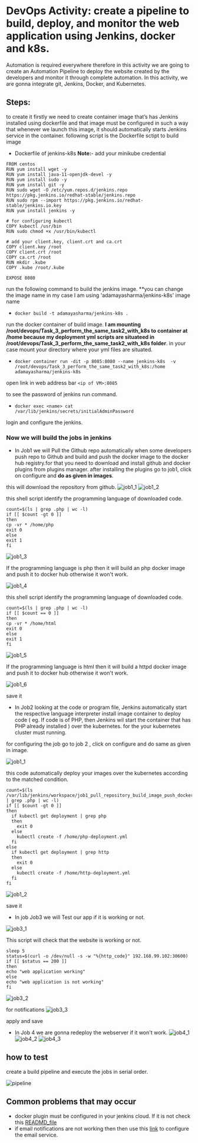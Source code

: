 # DevOps Activity: create a pipeline to build, deploy, and monitor the web application using Jenkins, docker and k8s.
Automation is required everywhere therefore in this activity we are going to create an Automation Pipeline to deploy the website created by the developers and monitor it through complete automation.
In this activity, we are gonna integrate git, Jenkins, Docker, and Kubernetes.

## Steps:
to create it firstly we need to create container image that’s has Jenkins installed using dockerfile and that image must be configured in such a way that whenever we launch this image, it should automatically starts Jenkins service in the container. following script is the Dockerfile sctipt to build image
 
- Dockerfile of jenkins-k8s
**Note:**- add your minikube credential

```
FROM centos
RUN yum install wget -y
RUN yum install java-11-openjdk-devel -y
RUN yum install sudo -y
RUN yum install git -y
RUN sudo wget -O /etc/yum.repos.d/jenkins.repo https://pkg.jenkins.io/redhat-stable/jenkins.repo
RUN sudo rpm --import https://pkg.jenkins.io/redhat-stable/jenkins.io.key
RUN yum install jenkins -y

# for configuring kubectl
COPY kubectl /usr/bin
RUN sudo chmod +x /usr/bin/kubectl

# add your client.key, client.crt and ca.crt
COPY client.key /root
COPY client.crt /root
COPY ca.crt /root
RUN mkdir .kube
COPY .kube /root/.kube

EXPOSE 8080

```


run the following command to build the jenkins image. **you can change the image name in my case I am using 'adamayasharma/jenkins-k8s' image name

- `docker build -t adamayasharma/jenkins-k8s .`

run the docker container of build image. **I am mounting /root/devops/Task_3_perform_the_same_task2_with_k8s to container at /home because my deployment yml scripts are situateed in /root/devops/Task_3_perform_the_same_task2_with_k8s folder**. in your case mount your directory where your yml files are situated.

- `docker container run -dit -p 8085:8080 --name jenkins-k8s  -v /root/devops/Task_3_perform_the_same_task2_with_k8s:/home adamayasharma/jenkins-k8s`

open link in web address bar `<ip of VM>:8085`

to see the password of jenkins run command.

- `docker exec <name> cat /var/lib/jenkins/secrets/initialAdminPassword`

login and configure the jenkins.


### **Now we will build the jobs in jenkins**
- In Job1 we will Pull the Github repo automatically when some developers push repo to Github and build and push the docker image to the docker hub registry.for that you need to download and install github and docker plugins from plugins manager. after installing the plugins go to job1, click on configure and **do as given in images**.

this will download the repository from github.
![job1_1](/images/job1_1.JPG)
![job1_2](/images/job1_2.JPG)

this shell script identify the programming language of downloaded code. 
```
count=$(ls | grep .php | wc -l)
if [[ $count -gt 0 ]]
then
cp -vr * /home/php
exit 0
else
exit 1
fi
```

![job1_3](/images/job1_3.JPG)

If the programming language is php then it will build an php docker image and push it to docker hub otherwise it won't work.

![job1_4](/images/job1_4.JPG)

this shell script identify the programming language of downloaded code.
```
count=$(ls | grep .php | wc -l)
if [[ $count == 0 ]]
then
cp -vr * /home/html
exit 0
else
exit 1
fi
```

![job1_5](/images/job1_5.JPG)

If the programming language is html then it will build a httpd docker image and push it to docker hub otherwise it won't work.

![job1_6](/images/job1_6.JPG)

save it


- In Job2 looking at the code or program file, Jenkins automatically start the respective language interpreter install image container to deploy code ( eg. If code is of  PHP, then Jenkins wil start the container that has PHP already installed ) over the kubernetes. for the your kubernetes cluster must running.

for configuring the job go to job 2 , click on configure and do same as given in image.

![job1_1](/images/job2_1.JPG)

this code automatically deploy your images over the kubernetes according to the matched condition.
```
count=$(ls /var/lib/jenkins/workspace/job1_pull_repository_build_image_push_dockerhub | grep .php | wc -l)
if [[ $count -gt 0 ]]
then
  if kubectl get deployment | grep php
  then
    exit 0
  else
    kubectl create -f /home/php-deployment.yml
  fi
else
  if kubectl get deployment | grep http
  then
    exit 0
  else
    kubectl create -f /home/http-deployment.yml
  fi
fi
```

![job1_2](/images/job2_2.JPG)

save it

- In job Job3 we will Test our app if it is working or not.

![job3_1](/images/job3_1.JPG)

This script will check that the website is working or not.
```
sleep 5
status=$(curl -o /dev/null -s -w "%{http_code}" 192.168.99.102:30600)
if [[ $status == 200 ]]
then
echo "web application working"
else
echo "web application is not working"
fi
```

![job3_2](/images/job3_2.JPG)

for notifications
![job3_3](/images/job3_3.JPG)


apply and save

- In Job 4 we are gonna redeploy the webserver if it won't work.
![job4_1](/images/job4_1.JPG)
![job4_2](/images/job4_2.JPG)
![job4_3](/images/job4_3.JPG)
## how to test

create a build pipeline and execute the jobs in serial order. 

![pipeline](/images/pipline.JPG)

## Common problems that may occur
- docker plugin must be configured in your jenkins cloud. If it is not check this [READMD_file](readme/README.md)
- if email notifications are not working then then use this [link](https://www.youtube.com/watch?v=DULs4Wq4xMg) to configure the email service.
